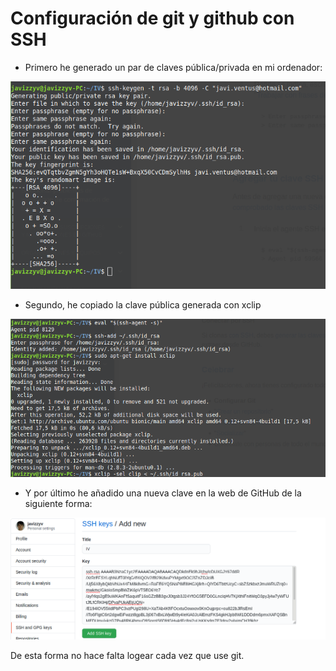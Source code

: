 # Configuración de git y github con SSH
- Primero he generado un par de claves pública/privada en mi ordenador:

![](img/1.png)

- Segundo, he copiado la clave pública generada con xclip

![](img/3.png)

- Y por último he añadido una nueva clave en la web de GitHub de la siguiente forma:

![](img/2.png)

De esta forma no hace falta logear cada vez que use git.